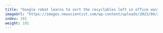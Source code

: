 ```yaml
---
title: "Google robot learns to sort the recyclables left in office waste bins"
imageUrl: "https://images.newscientist.com/wp-content/uploads/2023/04/20122806/SEI_152683718.jpg?width=600"
index: 191
weight: 191
---
```

